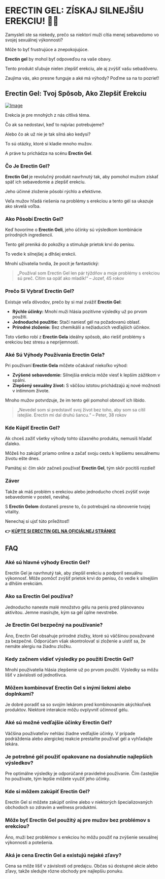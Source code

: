 # ERECTIN GEL: ZÍSKAJ SILNEJŠIU EREKCIU! 💪✨

Zamysleli ste sa niekedy, prečo sa niektorí muži cítia menej sebavedomo vo svojej sexuálnej výkonnosti? 

Môže to byť frustrujúce a znepokojujúce. 

**Erectin gel** by mohol byť odpoveďou na vaše obavy. 

Tento produkt sľubuje nielen zlepšiť erekciu, ale aj zvýšiť vašu sebadôveru. 

Zaujíma vás, ako presne funguje a aké má výhody? Poďme sa na to pozrieť!

## Erectin Gel: Tvoj Spôsob, Ako Zlepšiť Erekciu

[![Image](https://www2.sellhealth.com/257/erectin_gel_logo.jpg)](https://gchaffi.com/1EyDDnX4)

Erekcia je pre mnohých z nás citlivá téma. 

Čo ak sa nedostaví, keď to najviac potrebujeme? 

Alebo čo ak už nie je tak silná ako kedysi?

To sú otázky, ktoré si kladie mnoho mužov.

A práve tu prichádza na scénu **Erectin Gel**.

### Čo Je Erectin Gel?

**Erectin Gel** je revolučný produkt navrhnutý tak, aby pomohol mužom získať späť ich sebavedomie a zlepšiť erekciu. 

Jeho účinné zloženie pôsobí rýchlo a efektívne.

Veľa mužov hľadá riešenia na problémy s erekciou a tento gél sa ukazuje ako skvelá voľba.

### Ako Pôsobí Erectin Gel?

Keď hovoríme o **Erectin Geli**, jeho účinky sú výsledkom kombinácie prírodných ingrediencií. 

Tento gél preniká do pokožky a stimuluje prietok krvi do penisu. 

To vedie k silnejšej a dlhšej erekcii.

Mnohí užívatelia tvrdia, že pocit je fantastický:

> „Používal som Erectin Gel len pár týždňov a moje problémy s erekciou sú preč. Cítim sa opäť ako mladík!“ – Jozef, 45 rokov

### Prečo Si Vybrať Erectin Gel?

Existuje veľa dôvodov, prečo by si mal zvážiť **Erectin Gel**:

- **Rýchle účinky:** Mnohí muži hlásia pozitívne výsledky už po prvom použití.
- **Jednoduché použitie:** Stačí naniesť gél na požadovanú oblasť.
- **Prírodné zloženie:** Bez chemikálií a nežiaducich vedľajších účinkov.
  
Toto všetko robí z **Erectin Gela** ideálny spôsob, ako riešiť problémy s erekciou bez stresu a nepríjemností.

### Aké Sú Výhody Používania Erectin Gela?

Pri používaní **Erectin Gela** môžete očakávať niekoľko výhod:

- **Zvýšené sebavedomie:** Silnejšia erekcia môže viesť k lepším zážitkom v spálni.
- **Zlepšený sexuálny život:** S väčšou istotou prichádzajú aj nové možnosti v intímnom živote.
  
Mnoho mužov potvrdzuje, že im tento gél pomohol obnoviť ich libido.

> „Nevedel som si predstaviť svoj život bez toho, aby som sa cítil istejšie. Erectin mi dal druhú šancu.“ – Peter, 38 rokov

### Kde Kúpiť Erectin Gel?

Ak chceš zažiť všetky výhody tohto úžasného produktu, nemusíš hľadať ďaleko. 

Môžeš ho zakúpiť priamo online a začať svoju cestu k lepšiemu sexuálnemu životu ešte dnes.

Pamätaj si: čím skôr začneš používať **Erectin Gel**, tým skôr pocitíš rozdiel!

### Záver

Takže ak máš problém s erekciou alebo jednoducho chceš zvýšiť svoje sebavedomie v posteli, neváhaj. 

S **Erectin Gelom** dostaneš presne to, čo potrebuješ na obnovenie tvojej vitality.

Nenechaj si ujsť túto príležitosť!



**👉 [KÚPTE SI ERECTIN GEL NA OFICIÁLNEJ STRÁNKE](https://gchaffi.com/1EyDDnX4)**

## FAQ

### Aké sú hlavné výhody Erectin Gel?
Erectin Gel je navrhnutý tak, aby zlepšil erekciu a podporil sexuálnu výkonnosť. Môže pomôcť zvýšiť prietok krvi do penisu, čo vedie k silnejším a dlhším erekciám.

### Ako sa Erectin Gel používa?
Jednoducho naneste malé množstvo gélu na penis pred plánovanou aktivitou. Jemne masírujte, kým sa gél úplne nevstrebe. 

### Je Erectin Gel bezpečný na používanie?
Áno, Erectin Gel obsahuje prírodné zložky, ktoré sú väčšinou považované za bezpečné. Odporúčam však skontrolovať si zloženie a uistiť sa, že nemáte alergiu na žiadnu zložku.

### Kedy začnem vidieť výsledky po použití Erectin Gel?
Mnohí používatelia hlásia zlepšenie už po prvom použití. Výsledky sa môžu líšiť v závislosti od jednotlivca.

### Môžem kombinovať Erectin Gel s inými liekmi alebo doplnkami?
Je dobré poradiť sa so svojím lekárom pred kombinovaním akýchkoľvek produktov. Niektoré interakcie môžu ovplyvniť účinnosť gélu.

### Aké sú možné vedľajšie účinky Erectin Gel?
Väčšina používateľov nehlási žiadne vedľajšie účinky. V prípade podráždenia alebo alergickej reakcie prestaňte používať gél a vyhľadajte lekára.

### Je potrebné gél použiť opakovane na dosiahnutie najlepších výsledkov?
Pre optimálne výsledky je odporúčané pravidelné používanie. Čím častejšie ho používate, tým lepšie môžete využiť jeho účinky.

### Kde si môžem zakúpiť Erectin Gel?
Erectin Gel si môžete zakúpiť online alebo v niektorých špecializovaných obchodoch so zdravím a wellness produktmi.

### Môže byť Erectin Gel použitý aj pre mužov bez problémov s erekciou?
Áno, muži bez problémov s erekciou ho môžu použiť na zvýšenie sexuálnej výkonnosti a potešenia.

### Aká je cena Erectin Gel a existujú nejaké zľavy?
Cena sa môže líšiť v závislosti od predajcu. Občas sú dostupné akcie alebo zľavy, takže sledujte rôzne obchody pre najlepšiu ponuku.